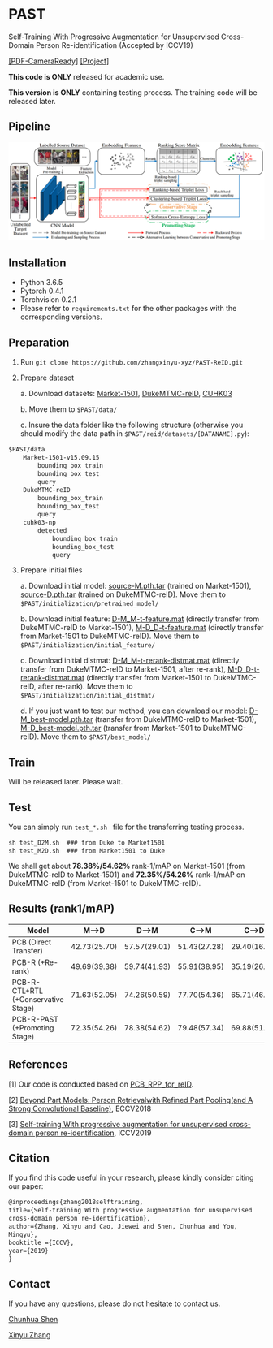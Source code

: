 # PAST

Self-Training With Progressive Augmentation for Unsupervised Cross-Domain Person Re-identification (Accepted by ICCV19)

[[PDF-CameraReady]](http://openaccess.thecvf.com/content_ICCV_2019/html/Zhang_Self-Training_With_Progressive_Augmentation_for_Unsupervised_Cross-Domain_Person_Re-Identification_ICCV_2019_paper.html)
[[Project]](https://github.com/zhangxinyu-xyz/PAST-ReID)

**This code is ONLY** released for academic use.

**This version is ONLY** containing testing process. The training code will be released later. 

## Pipeline
<div align=center>
<img src='imgs/pipline.png' width='800'>
</div>

## Installation

- Python 3.6.5 
- Pytorch 0.4.1 
- Torchvision 0.2.1
- Please refer to `requirements.txt` for the other packages with the corresponding versions.

## Preparation
1. Run `git clone https://github.com/zhangxinyu-xyz/PAST-ReID.git`
2. Prepare dataset

    a. Download datasets: [Market-1501](https://drive.google.com/open?id=1EpgASQKU0RQWt3JdJ3h4WTYGBrTV9E1w), [DukeMTMC-reID](https://drive.google.com/open?id=1K-2uVsLB-96EiTo44oyQCyfy20g0uTNO), [CUHK03](https://drive.google.com/open?id=1I3g_FBGOYZHmJYQyOT-4VK6-xAWVKxCw)

    b. Move them to ```$PAST/data/```

    c. Insure the data folder like the following structure (otherwise you should modify the data path in ```$PAST/reid/datasets/[DATANAME].py```):
```
$PAST/data
    Market-1501-v15.09.15
        bounding_box_train
        bounding_box_test
        query
    DukeMTMC-reID
        bounding_box_train
        bounding_box_test
        query
    cuhk03-np
        detected
            bounding_box_train
            bounding_box_test
            query
```
3. Prepare initial files

    a. Download initial model: [source-M.pth.tar](https://drive.google.com/open?id=1xq8AYK3YNlUAbpCjW_3qqggEe1brLyWS) (trained on Market-1501), [source-D.pth.tar](https://drive.google.com/open?id=1QsmaURPjLeU8RCBohCMKs9bMZ1sQdfwC) (trained on DukeMTMC-reID). Move them to ```$PAST/initialization/pretrained_model/```

    b. Download initial feature: [D-M_M-t-feature.mat](https://drive.google.com/open?id=1qx98CdEeHeF1s5JgC0jcrfwa4u78Q3r1) (directly transfer from DukeMTMC-reID to Market-1501), [M-D_D-t-feature.mat](https://drive.google.com/open?id=1JOJlanxla8mZ5koM21J83t-46qll6X43) (directly transfer from Market-1501 to DukeMTMC-reID). Move them to ```$PAST/initialization/initial_feature/```

    c. Download initial distmat: [D-M_M-t-rerank-distmat.mat](https://drive.google.com/open?id=1xTkFQvHg0DvYtvFKTJQggfIyQVXMQP1f) (directly transfer from DukeMTMC-reID to Market-1501, after re-rank), [M-D_D-t-rerank-distmat.mat](https://drive.google.com/open?id=13xV6K0nZzhkWWnD-Z0yHfc3fVHKu9SOK) (directly transfer from Market-1501 to DukeMTMC-reID, after re-rank). Move them to ```$PAST/initialization/initial_distmat/```

    d. If you just want to test our method, you can download our model: [D-M_best-model.pth.tar](https://drive.google.com/open?id=1fPPSh-s8r--715fsGfiSHJgTcdLzZZw3) (transfer from DukeMTMC-reID to Market-1501), [M-D_best-model.pth.tar](https://drive.google.com/open?id=1LfvWG6EeoTDasW-GrGAT9fNJTw1DmEkE) (transfer from Market-1501 to DukeMTMC-reID). Move them to ```$PAST/best_model/```

## Train
Will be released later. Please wait.

## Test
You can simply run `test_*.sh ` file for the transferring testing process.

```
sh test_D2M.sh  ### from Duke to Market1501
sh test_M2D.sh  ### from Market1501 to Duke
```
We shall get about **78.38%/54.62%** rank-1/mAP on Market-1501 (from DukeMTMC-reID to Market-1501) and **72.35%/54.26%** rank-1/mAP on DukeMTMC-reID (from Market-1501 to DukeMTMC-reID).

## Results (rank1/mAP)
| Model | M-->D | D-->M | C-->M | C-->D |
| --- | -- | -- | -- | -- |
| PCB (Direct Transfer) | 42.73(25.70) | 57.57(29.01) | 51.43(27.28) | 29.40(16.72) |
| PCB-R (+Re-rank) | 49.69(39.38) | 59.74(41.93) | 55.91(38.95) | 35.19(26.89) |
| PCB-R-CTL+RTL (+Conservative Stage) | 71.63(52.05) | 74.26(50.59) | 77.70(54.36) | 65.71(46.58) |
| PCB-R-PAST (+Promoting Stage) | 72.35(54.26) | 78.38(54.62) | 79.48(57.34) | 69.88(51.79) |

## References
[1] Our code is conducted based on [PCB_RPP_for_reID](https://github.com/syfafterzy/PCB_RPP_for_reID).

[2] [Beyond Part Models: Person Retrievalwith Refined Part Pooling(and A Strong Convolutional Baseline)](http://openaccess.thecvf.com/content_ECCV_2018/papers/Yifan_Sun_Beyond_Part_Models_ECCV_2018_paper.pdf), ECCV2018

[3] [Self-training With progressive augmentation for unsupervised cross-domain person re-identification](https://arxiv.org/abs/1907.13315), ICCV2019

## Citation

If you find this code useful in your research, please kindly consider citing our paper:

    @inproceedings{zhang2018selftraining,
    title={Self-training With progressive augmentation for unsupervised cross-domain person re-identification},
    author={Zhang, Xinyu and Cao, Jiewei and Shen, Chunhua and You, Mingyu},
    booktitle ={ICCV},
    year={2019}
    }

## Contact

If you have any questions, please do not hesitate to contact us.

[Chunhua Shen](https://cs.adelaide.edu.au/~chhshen/)

[Xinyu Zhang](https://github.com/zhangxinyu-xyz)

